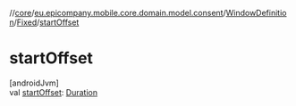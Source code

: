 //[core](../../../../index.md)/[eu.epicompany.mobile.core.domain.model.consent](../../index.md)/[WindowDefinition](../index.md)/[Fixed](index.md)/[startOffset](start-offset.md)

# startOffset

[androidJvm]\
val [startOffset](start-offset.md): [Duration](https://developer.android.com/reference/kotlin/java/time/Duration.html)
